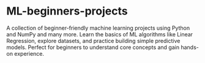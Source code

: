 # ML-beginners-projects
A collection of beginner-friendly machine learning projects using Python and NumPy and many more. Learn the basics of ML algorithms like Linear Regression, explore datasets, and practice building simple predictive models. Perfect for beginners to understand core concepts and gain hands-on experience.
